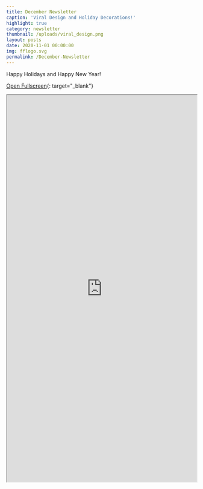```yaml
---
title: December Newsletter
caption: 'Viral Design and Holiday Decorations!'
highlight: true
category: newsletter
thumbnail: /uploads/viral_design.png
layout: posts
date: 2020-11-01 00:00:00
img: fflogo.svg
permalink: /December-Newsletter
---
```


Happy Holidays and Happy New Year!

[Open Fullscreen](https://mailchi.mp/fabfoundation.org/the-fab-foundation-december-newsletter-is-here-4548932){: target="_blank"}

<iframe src="https://mailchi.mp/fabfoundation.org/the-fab-foundation-december-newsletter-is-here-4548932" style="max-width: 1024px; width: 100%; margin: 0 auto; height: 1024px"></iframe>
